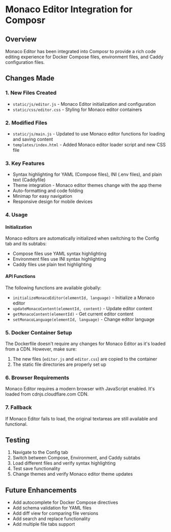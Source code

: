 # Monaco Editor Integration for Composr

## Overview
Monaco Editor has been integrated into Composr to provide a rich code editing experience for Docker Compose files, environment files, and Caddy configuration files.

## Changes Made

### 1. New Files Created
- `static/js/editor.js` - Monaco Editor initialization and configuration
- `static/css/editor.css` - Styling for Monaco editor containers

### 2. Modified Files
- `static/js/main.js` - Updated to use Monaco editor functions for loading and saving content
- `templates/index.html` - Added Monaco editor loader script and new CSS file

### 3. Key Features
- Syntax highlighting for YAML (Compose files), INI (.env files), and plain text (Caddyfile)
- Theme integration - Monaco editor themes change with the app theme
- Auto-formatting and code folding
- Minimap for easy navigation
- Responsive design for mobile devices

### 4. Usage

#### Initialization
Monaco editors are automatically initialized when switching to the Config tab and its subtabs:
- Compose files use YAML syntax highlighting
- Environment files use INI syntax highlighting
- Caddy files use plain text highlighting

#### API Functions
The following functions are available globally:
- `initializeMonacoEditor(elementId, language)` - Initialize a Monaco editor
- `updateMonacoContent(elementId, content)` - Update editor content
- `getMonacoContent(elementId)` - Get current editor content
- `setMonacoLanguage(elementId, language)` - Change editor language

### 5. Docker Container Setup

The Dockerfile doesn't require any changes for Monaco Editor as it's loaded from a CDN. However, make sure:
1. The new files (`editor.js` and `editor.css`) are copied to the container
2. The static file directories are properly set up

### 6. Browser Requirements
Monaco Editor requires a modern browser with JavaScript enabled. It's loaded from cdnjs.cloudflare.com CDN.

### 7. Fallback
If Monaco Editor fails to load, the original textareas are still available and functional.

## Testing
1. Navigate to the Config tab
2. Switch between Compose, Environment, and Caddy subtabs
3. Load different files and verify syntax highlighting
4. Test save functionality
5. Change themes and verify Monaco editor theme updates

## Future Enhancements
- Add autocomplete for Docker Compose directives
- Add schema validation for YAML files
- Add diff view for comparing file versions
- Add search and replace functionality
- Add multiple file tabs support